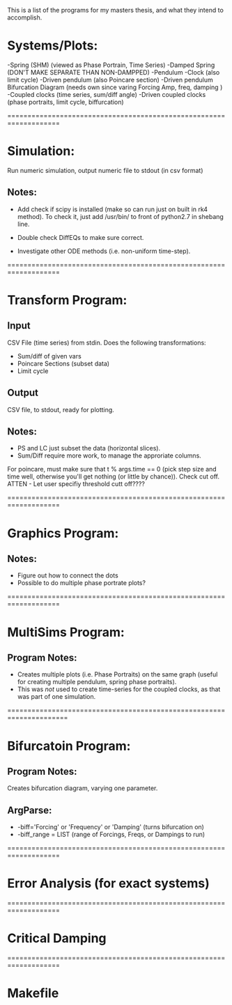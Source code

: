 This is a list of the programs for my masters thesis, and what they intend to accomplish.

# Systems/Plots:
-Spring (SHM) (viewed as Phase Portrain, Time Series)
	-Damped Spring (DON'T MAKE SEPARATE THAN NON-DAMPPED)
-Pendulum
-Clock (also limit cycle)
-Driven pendulum (also Poincare section)
-Driven pendulum Bifurcation Diagram (needs own since varing Forcing Amp, freq, damping )
-Coupled clocks (time series, sum/diff angle)
-Driven coupled clocks (phase portraits, limit cycle, biffurcation)

===================================================================

# Simulation:
Run numeric simulation, output numeric file to stdout (in csv format) 

## Notes:

* Add check if scipy is installed (make so can run just on built in rk4 method).
To check it, just add /usr/bin/ to front of python2.7 in shebang line.

* Double check DiffEQs to make sure correct.

* Investigate other ODE methods (i.e. non-uniform time-step).

===================================================================

# Transform Program:

## Input
CSV File (time series) from stdin.  Does the following transformations:
* Sum/diff of given vars
* Poincare Sections (subset data)
* Limit cycle

## Output
CSV file, to stdout, ready for plotting.

## Notes:
* PS and LC just subset the data (horizontal slices).
* Sum/Diff require more work, to manage the approriate columns.

For poincare, must make sure that t % args.time == 0 (pick step size and time well, otherwise you'll get nothing (or little by chance)).  Check cut off.  ATTEN - Let user specifiy threshold cutt off????

===================================================================

# Graphics Program:

## Notes:

* Figure out how to connect the dots
* Possible to do multiple phase portrate plots?

===================================================================

# MultiSims Program:

## Program Notes:

* Creates multiple plots (i.e. Phase Portraits) on the same graph (useful for creating multiple pendulum, spring phase portraits).
* This was *not* used to create time-series for the coupled clocks, as that was part of one simulation.


=====================================================================

# Bifurcatoin Program:

## Program Notes:

Creates bifurcation diagram, varying one parameter.

## ArgParse:
* -biff='Forcing' or 'Frequency' or 'Damping' (turns bifurcation on)
* -biff_range = LIST (range of Forcings, Freqs, or Dampings to run)

===================================================================

# Error Analysis (for exact systems)

===================================================================

# Critical Damping

===================================================================

# Makefile
